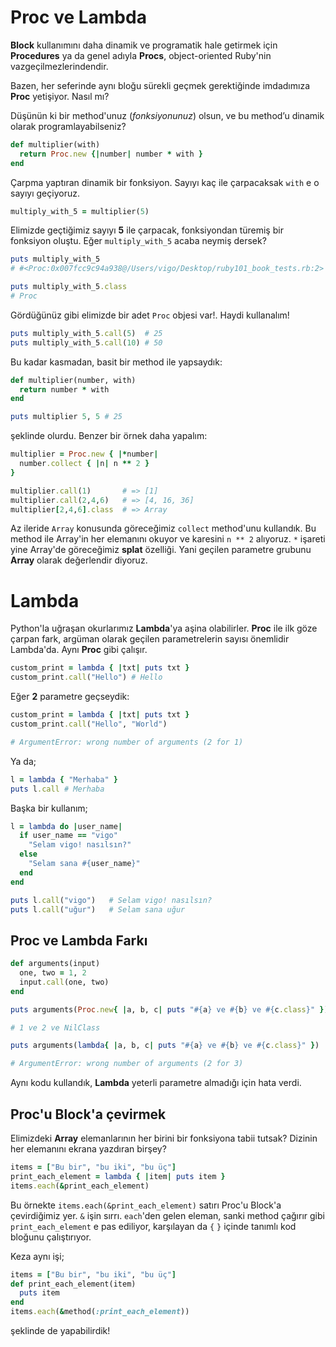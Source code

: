 # Proc ve Lambda

**Block** kullanımını daha dinamik ve programatik hale getirmek için **Procedures** ya da genel adıyla **Procs**, object-oriented Ruby'nin vazgeçilmezlerindendir.

Bazen, her seferinde aynı bloğu sürekli geçmek gerektiğinde imdadımıza **Proc** yetişiyor. Nasıl mı?

Düşünün ki bir method'unuz (_fonksiyonunuz_) olsun, ve bu method’u dinamik olarak programlayabilseniz?

```ruby
def multiplier(with)
  return Proc.new {|number| number * with }
end
```

Çarpma yaptıran dinamik bir fonksiyon. Sayıyı kaç ile çarpacaksak `with` e o sayıyı geçiyoruz.

```ruby
multiply_with_5 = multiplier(5)
```

Elimizde geçtiğimiz sayıyı **5** ile çarpacak, fonksiyondan türemiş bir fonksiyon oluştu. Eğer `multiply_with_5` acaba neymiş dersek?

```ruby
puts multiply_with_5
# #<Proc:0x007fcc9c94a938@/Users/vigo/Desktop/ruby101_book_tests.rb:2>

puts multiply_with_5.class
# Proc
```

Gördüğünüz gibi elimizde bir adet `Proc` objesi var!. Haydi kullanalım!

```ruby
puts multiply_with_5.call(5)  # 25
puts multiply_with_5.call(10) # 50
```

Bu kadar kasmadan, basit bir method ile yapsaydık:

```ruby
def multiplier(number, with)
  return number * with
end

puts multiplier 5, 5 # 25
```

şeklinde olurdu. Benzer bir örnek daha yapalım:

```ruby
multiplier = Proc.new { |*number|
  number.collect { |n| n ** 2 }
}

multiplier.call(1)       # => [1]
multiplier.call(2,4,6)   # => [4, 16, 36]
multiplier[2,4,6].class  # => Array
```

Az ileride `Array` konusunda göreceğimiz `collect` method'unu kullandık. Bu method ile Array'in her elemanını okuyor ve karesini `n ** 2` alıyoruz. `*` işareti yine Array'de göreceğimiz **splat** özelliği. Yani geçilen parametre grubunu **Array** olarak değerlendir diyoruz.

# Lambda

Python'la uğraşan okurlarımız **Lambda**'ya aşina olabilirler. **Proc** ile ilk göze çarpan fark, argüman olarak geçilen parametrelerin sayısı önemlidir Lambda'da. Aynı **Proc** gibi çalışır.

```ruby
custom_print = lambda { |txt| puts txt }
custom_print.call("Hello") # Hello
```

Eğer **2** parametre geçseydik:

```ruby
custom_print = lambda { |txt| puts txt }
custom_print.call("Hello", "World")

# ArgumentError: wrong number of arguments (2 for 1)
```

Ya da;

```ruby
l = lambda { "Merhaba" }
puts l.call # Merhaba
```

Başka bir kullanım;

```ruby
l = lambda do |user_name|
  if user_name == "vigo"
    "Selam vigo! nasılsın?"
  else
    "Selam sana #{user_name}"
  end
end

puts l.call("vigo")   # Selam vigo! nasılsın?
puts l.call("uğur")   # Selam sana uğur
```

## Proc ve Lambda Farkı

```ruby
def arguments(input)
  one, two = 1, 2
  input.call(one, two)
end

puts arguments(Proc.new{ |a, b, c| puts "#{a} ve #{b} ve #{c.class}" })

# 1 ve 2 ve NilClass

puts arguments(lambda{ |a, b, c| puts "#{a} ve #{b} ve #{c.class}" })

# ArgumentError: wrong number of arguments (2 for 3)
```

Aynı kodu kullandık, **Lambda** yeterli parametre almadığı için hata verdi.

## Proc'u Block'a çevirmek

Elimizdeki **Array** elemanlarının her birini bir fonksiyona tabii tutsak? Dizinin her elemanını ekrana yazdıran birşey?

```ruby
items = ["Bu bir", "bu iki", "bu üç"]
print_each_element = lambda { |item| puts item }
items.each(&print_each_element)
```

Bu örnekte `items.each(&print_each_element)` satırı Proc'u Block'a çevirdiğimiz yer. `&` işin sırrı. `each`'den gelen eleman, sanki method çağırır gibi `print_each_element` e pas ediliyor, karşılayan da `{` `}` içinde tanımlı kod bloğunu çalıştırıyor.

Keza aynı işi;

```ruby
items = ["Bu bir", "bu iki", "bu üç"]
def print_each_element(item)
  puts item
end
items.each(&method(:print_each_element))
```

şeklinde de yapabilirdik!


